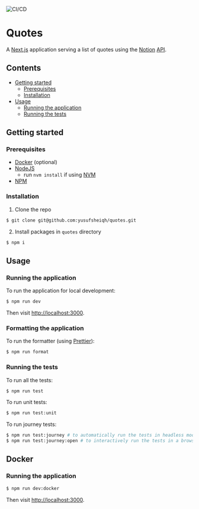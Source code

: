 ![CI/CD](https://github.com/yusufsheiqh/quotes/workflows/CI/CD/badge.svg)

# Quotes

A [Next.js](https://nextjs.org/) application serving a list of quotes using the [Notion](https://www.notion.so) 
[API](https://developers.notion.com). 

## Contents

- [Getting started](#getting-started)
  - [Prerequisites](#prerequisites)
  - [Installation](#installation)
- [Usage](#usage)
  - [Running the application](#running-the-application)
  - [Running the tests](#running-the-tests)

## Getting started

### Prerequisites

- [Docker](https://www.docker.com/get-started) (optional)
- [NodeJS](https://nodejs.org/en)
  - run `nvm install` if using [NVM](https://github.com/nvm-sh/nvm)
- [NPM](https://www.npmjs.com/get-npm)

### Installation

1. Clone the repo

```sh
$ git clone git@github.com:yusufsheiqh/quotes.git
```

2. Install packages in `quotes` directory

```sh
$ npm i
```

## Usage

### Running the application

To run the application for local development:

```sh
$ npm run dev
```

Then visit [http://localhost:3000](http://localhost:3000).

### Formatting the application

To run the formatter (using [Prettier](https://prettier.io)):

```sh
$ npm run format
```

### Running the tests

To run all the tests:

```sh
$ npm run test
```

To run unit tests:

```sh
$ npm run test:unit
```

To run journey tests:

```sh
$ npm run test:journey # to automatically run the tests in headless mode
$ npm run test:journey:open # to interactively run the tests in a browser
```

## Docker

### Running the application

```sh
$ npm run dev:docker
```

Then visit [http://localhost:3000](http://localhost:3000).
